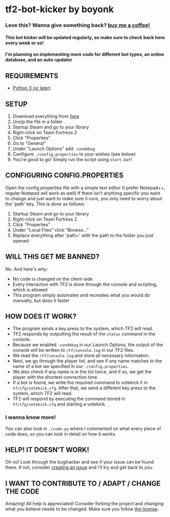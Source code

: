# tf2-bot-kicker by boyonk

### Love this? Wanna give something back? [buy me a coffee!](buymeacoff.ee/boyonk)

#### This bot kicker will be updated regularly, so make sure to check back here every week or so!
#### I'm planning on implementing more code for different bot types, an online database, and an auto-updater

## REQUIREMENTS
- [Python 3 (or later)](https://www.python.org/downloads/)

## SETUP
1. Download everything from [here](https://github.com/boyonkgit/tf2-bot-kicker/archive/refs/heads/main.zip)
2. Unzip the file in a folder
3. Startup Steam and go to your library
4. Right-click on Team Fortress 2
5. Click "Properties"
6. Go to "General"
7. Under "Launch Options" add `-condebug`
8. Configure `./config.properties` to your wishes (see below)
9. You're good to go! Simply run the script using `start.bat`!

## CONFIGURING CONFIG.PROPERTIES
Open the config.properties file with a simple text editor (I prefer Notepad++, regular Notepad will work as well)
If there isn't anything specific you want to change and just want to make sure it runs, you only need to worry about the 'path' key.
This is done as follows:
1. Startup Steam and go to your library
2. Right-click on Team Fortress 2
3. Click "Properties"
4. Under "Local Files" click "Browse..."
5. Replace everything after 'path=' with the path to the folder you just opened
 
## WILL THIS GET ME BANNED?
No. And here's why:
- No code is changed on the client-side
- Every interaction with TF2 is done through the console and scripting, which is allowed
- This program simply automates and recreates what you would do manually, but does it faster

## HOW DOES IT WORK?
- The program sends a key press to the system, which TF2 will read.
- TF2 responds by outputting the result of the `status` command in the console.
- Because we enabled `-condebug` in our Launch Options, the output of the console will
be written to `/tf/console.log` in our TF2 files.
- We read the `/tf/console.log` and store all necessary information.
- Next, we go through the player list, and see if any name matches to the name of a bot
we specified in our `./config.properties`.
- We also check if any name is in the list twice, and if so, we get the player with the shortest
connection time.
- If a bot is found, we write the required command to votekick it in `tf/cfg/votekick.cfg`.
After that, we send a different key press to the system, which TF2 will read.
- TF2 will respond by executing the command stored in `tf/cfg/votekick.cfg` and starting a votekick.

### I wanna know more!
You can also look in `./code.py` where I commented on what every piece of code does, so you can
look in detail on how it works.

## HELP! IT DOESN'T WORK!
Oh no! Look through the bugtracker and see if your issue can be found there. If not, consider [creating an issue](https://github.com/boyonkgit/tf2-bot-kicker/issues/new) and I'll try and get back to you.

## I WANT TO CONTRIBUTE TO / ADAPT / CHANGE THE CODE
Amazing! All help is appreciated! Consider forking the project and changing what you believe needs to be changed. Make sure you follow [the license](https://github.com/boyonkgit/tf2-bot-kicker/blob/main/LICENSE.md).

